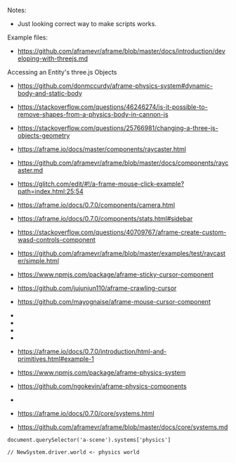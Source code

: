 
Notes:
 * Just looking correct way to make scripts works.

Example files:
 * https://github.com/aframevr/aframe/blob/master/docs/introduction/developing-with-threejs.md

 Accessing an Entity's three.js Objects

 * https://github.com/donmccurdy/aframe-physics-system#dynamic-body-and-static-body
 * https://stackoverflow.com/questions/46246274/is-it-possible-to-remove-shapes-from-a-physics-body-in-cannon-js
 * https://stackoverflow.com/questions/25766981/changing-a-three-js-objects-geometry


 * https://aframe.io/docs/master/components/raycaster.html
 * https://github.com/aframevr/aframe/blob/master/docs/components/raycaster.md
 * https://glitch.com/edit/#!/a-frame-mouse-click-example?path=index.html:25:54
 

 * https://aframe.io/docs/0.7.0/components/camera.html

 * https://aframe.io/docs/0.7.0/components/stats.html#sidebar

 * https://stackoverflow.com/questions/40709767/aframe-create-custom-wasd-controls-component





 

 * https://github.com/aframevr/aframe/blob/master/examples/test/raycaster/simple.html
 * https://www.npmjs.com/package/aframe-sticky-cursor-component
 * https://github.com/jujunjun110/aframe-crawling-cursor
 * https://github.com/mayognaise/aframe-mouse-cursor-component
 * 
 * 
 * 
 * 

 * https://aframe.io/docs/0.7.0/introduction/html-and-primitives.html#example-1
 * https://www.npmjs.com/package/aframe-physics-system
 * https://github.com/ngokevin/aframe-physics-components
 * 


 * https://aframe.io/docs/0.7.0/core/systems.html
 * https://github.com/aframevr/aframe/blob/master/docs/core/systems.md

```
document.querySelector('a-scene').systems['physics']

// NewSystem.driver.world <- physics world

```
